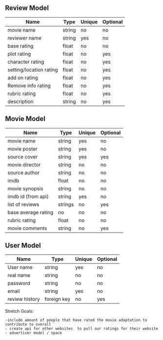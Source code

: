 ## Review Model

| Name | Type | Unique | Optional |
|-|-|-|-|
| movie name | string | no | no |
| reviewer name | string | yes | no |
| base rating | float | no | no |
| plot rating | float | no | yes |
| character rating | float | no | yes|
| setting/location rating | float | no | yes |
| add on rating | float | no | yes |
| Remove info rating | float | no | yes |
| rubric rating | float | no | yes |
|description | string | no | yes |

## Movie Model

| Name | Type | Unique | Optional |
|-|-|-|-|
|movie name | string | yes | no |
|movie poster | string | yes | no |
|source cover | string | yes | yes  |
|movie director| string | no | no | 
| source author | string | no | no |
| imdb | float | no | no| 
|movie synopsis | string | no | no| 
|imdb id (from api)| string | yes | no | 
|list of reviews | strings | no | yes | 
|base average rating | no | no| no| 
|rubric rating | float | no | no |
|movie comments | string | no | yes | 

## User Model 
| Name | Type | Unique | Optional |
|-|-|-|-|
| User name | string | yes | no| 
|real name| string | no | no |
|password | string | no | no|
|email | string | yes | no| 
|review history | foreign key | no | yes|

Stretch Goals:
    
    -include amount of people that have rated the movie adaptation to contribute to overall 
    - create api for other websites  to pull our ratings for their website 
    - advertiser model / space 